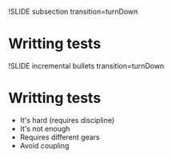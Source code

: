 !SLIDE subsection transition=turnDown

# Writting tests

!SLIDE incremental bullets transition=turnDown

# Writting tests

* It's hard (requires discipline)
* It's not enough
* Requires different gears
* Avoid coupling 
